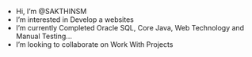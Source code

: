 -  Hi, I’m @SAKTHINSM
-  I’m interested in Develop a websites
-  I’m currently Completed Oracle SQL, Core Java, Web Technology and Manual Testing...
-  I’m looking to collaborate on Work With Projects

<!---
SAKTHINSM/SAKTHINSM is a ✨ special ✨ repository because its `README.md` (this file) appears on your GitHub profile.
You can click the Preview link to take a look at your changes.
--->
